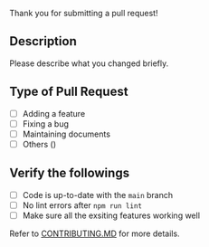 Thank you for submitting a pull request!

## Description

Please describe what you changed briefly.

## Type of Pull Request
<!-- ignore-task-list-start -->
- [ ] Adding a feature
- [ ] Fixing a bug
- [ ] Maintaining documents
- [ ] Others ()
<!-- ignore-task-list-end -->

## Verify the followings
<!-- ignore-task-list-start -->
- [ ] Code is up-to-date with the `main` branch
- [ ] No lint errors after `npm run lint`
- [ ] Make sure all the exsiting features working well
<!-- ignore-task-list-end -->

Refer to [CONTRIBUTING.MD](https://github.com/watergis/maplibre-gl-export/tree/master/.github/CONTRIBUTING.md) for more details.
